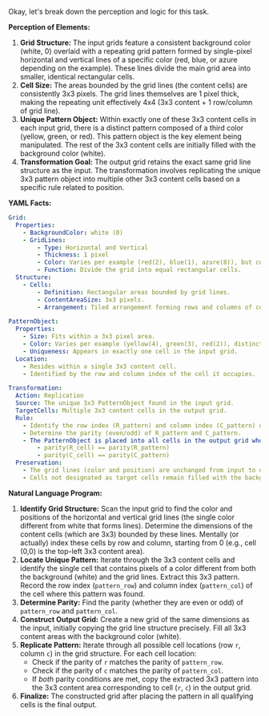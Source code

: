 Okay, let's break down the perception and logic for this task.

**Perception of Elements:**

1.  **Grid Structure:** The input grids feature a consistent background color (white, 0) overlaid with a repeating grid pattern formed by single-pixel horizontal and vertical lines of a specific color (red, blue, or azure depending on the example). These lines divide the main grid area into smaller, identical rectangular cells.
2.  **Cell Size:** The areas bounded by the grid lines (the content cells) are consistently 3x3 pixels. The grid lines themselves are 1 pixel thick, making the repeating unit effectively 4x4 (3x3 content + 1 row/column of grid line).
3.  **Unique Pattern Object:** Within exactly one of these 3x3 content cells in each input grid, there is a distinct pattern composed of a third color (yellow, green, or red). This pattern object is the key element being manipulated. The rest of the 3x3 content cells are initially filled with the background color (white).
4.  **Transformation Goal:** The output grid retains the exact same grid line structure as the input. The transformation involves replicating the unique 3x3 pattern object into multiple other 3x3 content cells based on a specific rule related to position.

**YAML Facts:**


```yaml
Grid:
  Properties:
    - BackgroundColor: white (0)
    - GridLines:
        - Type: Horizontal and Vertical
        - Thickness: 1 pixel
        - Color: Varies per example (red(2), blue(1), azure(8)), but consistent within an example.
        - Function: Divide the grid into equal rectangular cells.
  Structure:
    - Cells:
        - Definition: Rectangular areas bounded by grid lines.
        - ContentAreaSize: 3x3 pixels.
        - Arrangement: Tiled arrangement forming rows and columns of cells.

PatternObject:
  Properties:
    - Size: Fits within a 3x3 pixel area.
    - Color: Varies per example (yellow(4), green(3), red(2)), distinct from background and grid lines.
    - Uniqueness: Appears in exactly one cell in the input grid.
  Location:
    - Resides within a single 3x3 content cell.
    - Identified by the row and column index of the cell it occupies.

Transformation:
  Action: Replication
  Source: The unique 3x3 PatternObject found in the input grid.
  TargetCells: Multiple 3x3 content cells in the output grid.
  Rule:
    - Identify the row index (R_pattern) and column index (C_pattern) of the cell containing the PatternObject in the input.
    - Determine the parity (even/odd) of R_pattern and C_pattern.
    - The PatternObject is placed into all cells in the output grid whose row index (R_cell) and column index (C_cell) satisfy:
        - parity(R_cell) == parity(R_pattern)
        - parity(C_cell) == parity(C_pattern)
  Preservation:
    - The grid lines (color and position) are unchanged from input to output.
    - Cells not designated as target cells remain filled with the background color.
```


**Natural Language Program:**

1.  **Identify Grid Structure:** Scan the input grid to find the color and positions of the horizontal and vertical grid lines (the single color different from white that forms lines). Determine the dimensions of the content cells (which are 3x3) bounded by these lines. Mentally (or actually) index these cells by row and column, starting from 0 (e.g., cell (0,0) is the top-left 3x3 content area).
2.  **Locate Unique Pattern:** Iterate through the 3x3 content cells and identify the single cell that contains pixels of a color different from both the background (white) and the grid lines. Extract this 3x3 pattern. Record the row index (`pattern_row`) and column index (`pattern_col`) of the cell where this pattern was found.
3.  **Determine Parity:** Find the parity (whether they are even or odd) of `pattern_row` and `pattern_col`.
4.  **Construct Output Grid:** Create a new grid of the same dimensions as the input, initially copying the grid line structure precisely. Fill all 3x3 content areas with the background color (white).
5.  **Replicate Pattern:** Iterate through all possible cell locations (row `r`, column `c`) in the grid structure. For each cell location:
    *   Check if the parity of `r` matches the parity of `pattern_row`.
    *   Check if the parity of `c` matches the parity of `pattern_col`.
    *   If *both* parity conditions are met, copy the extracted 3x3 pattern into the 3x3 content area corresponding to cell (`r`, `c`) in the output grid.
6.  **Finalize:** The constructed grid after placing the pattern in all qualifying cells is the final output.